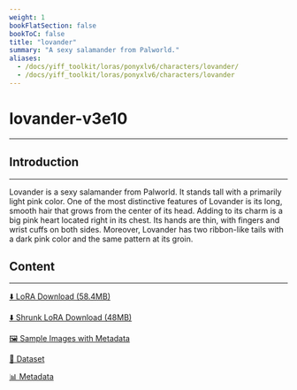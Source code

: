 ```yaml
---
weight: 1
bookFlatSection: false
bookToC: false
title: "lovander"
summary: "A sexy salamander from Palworld."
aliases:
  - /docs/yiff_toolkit/loras/ponyxlv6/characters/lovander/
  - /docs/yiff_toolkit/loras/ponyxlv6/characters/lovander
---
```


<!--markdownlint-disable MD025 MD033 -->

# lovander-v3e10

---

## Introduction

---

Lovander is a sexy salamander from Palworld. It stands tall with a primarily light pink color. One of the most distinctive features of Lovander is its long, smooth hair that grows from the center of its head. Adding to its charm is a big pink heart located right in its chest. Its hands are thin, with fingers and wrist cuffs on both sides. Moreover, Lovander has two ribbon-like tails with a dark pink color and the same pattern at its groin.

## Content

---

[⬇️ LoRA Download (58.4MB)](https://huggingface.co/k4d3/yiff_toolkit/resolve/main/ponyxl_loras/lovander-v3e10.safetensors?download=true)

[⬇️ Shrunk LoRA Download (48MB)](https://huggingface.co/k4d3/yiff_toolkit/resolve/main/ponyxl_loras_shrunk_2/lovander-v3e10_frockpt1_th-3.55.safetensors?download=true)

[🖼️ Sample Images with Metadata](https://huggingface.co/k4d3/yiff_toolkit/tree/main/static/{})

[📐 Dataset](https://huggingface.co/datasets/k4d3/furry/tree/main/lovander)

[📊 Metadata](https://huggingface.co/k4d3/yiff_toolkit/raw/main/ponyxl_loras/lovander-v3e10.json)
